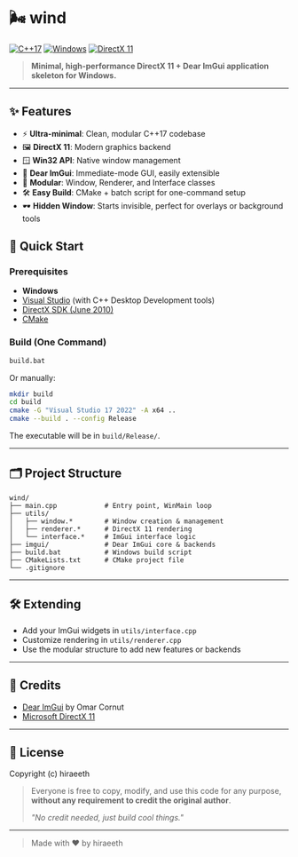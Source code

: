 # 🌬️ wind

[![C++17](https://img.shields.io/badge/C%2B%2B-17-blue.svg)](https://isocpp.org/std/the-standard) [![Windows](https://img.shields.io/badge/Platform-Windows-blue.svg)](https://microsoft.com/windows) [![DirectX 11](https://img.shields.io/badge/DirectX-11-blue.svg)](https://www.microsoft.com/en-us/download/details.aspx?id=17431)

> **Minimal, high-performance DirectX 11 + Dear ImGui application skeleton for Windows.**

---

## ✨ Features

- ⚡ **Ultra-minimal**: Clean, modular C++17 codebase
- 🖼️ **DirectX 11**: Modern graphics backend
- 🪟 **Win32 API**: Native window management
- 🎨 **Dear ImGui**: Immediate-mode GUI, easily extensible
- 🧩 **Modular**: Window, Renderer, and Interface classes
- 🛠️ **Easy Build**: CMake + batch script for one-command setup
- 🕶️ **Hidden Window**: Starts invisible, perfect for overlays or background tools

## 🚀 Quick Start

### Prerequisites
- **Windows**
- [Visual Studio](https://visualstudio.microsoft.com/) (with C++ Desktop Development tools)
- [DirectX SDK (June 2010)](https://www.microsoft.com/en-us/download/details.aspx?id=6812)
- [CMake](https://cmake.org/)

### Build (One Command)
```sh
build.bat
```

Or manually:
```sh
mkdir build
cd build
cmake -G "Visual Studio 17 2022" -A x64 ..
cmake --build . --config Release
```

The executable will be in `build/Release/`.

---

## 🗂️ Project Structure

```
wind/
├── main.cpp            # Entry point, WinMain loop
├── utils/
│   ├── window.*        # Window creation & management
│   ├── renderer.*      # DirectX 11 rendering
│   └── interface.*     # ImGui interface logic
├── imgui/              # Dear ImGui core & backends
├── build.bat           # Windows build script
├── CMakeLists.txt      # CMake project file
└── .gitignore
```

---

## 🛠️ Extending
- Add your ImGui widgets in `utils/interface.cpp`
- Customize rendering in `utils/renderer.cpp`
- Use the modular structure to add new features or backends

---

## 🤝 Credits
- [Dear ImGui](https://github.com/ocornut/imgui) by Omar Cornut
- [Microsoft DirectX 11](https://docs.microsoft.com/en-us/windows/win32/direct3d11/overviews-direct3d-11-graphics)

---

## 📄 License

Copyright (c) hiraeeth

> Everyone is free to copy, modify, and use this code for any purpose, **without any requirement to credit the original author**.
> 
> _"No credit needed, just build cool things."_

---

> Made with ❤️ by hiraeeth 